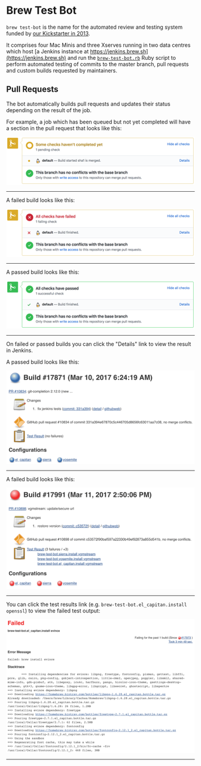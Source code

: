 # Brew Test Bot

`brew test-bot` is the name for the automated review and testing system funded
by [our Kickstarter in 2013](https://www.kickstarter.com/projects/homebrew/brew-test-bot).

It comprises four Mac Minis and three Xserves running in two data centres which host
[a Jenkins instance at https://jenkins.brew.sh](https://jenkins.brew.sh) and run the
[`brew-test-bot.rb`](https://github.com/Homebrew/homebrew-test-bot/blob/master/cmd/brew-test-bot.rb)
Ruby script to perform automated testing of commits to the master branch, pull
requests and custom builds requested by maintainers.

## Pull Requests

The bot automatically builds pull requests and updates their status depending
on the result of the job.

For example, a job which has been queued but not yet completed will have a
section in the pull request that looks like this:

![Triggered Pull Request](img/docs/brew-test-bot-triggered-pr.png)

---

A failed build looks like this:

![Failed Pull Request](img/docs/brew-test-bot-failed-pr.png)

---

A passed build looks like this:

![Passed Pull Request](img/docs/brew-test-bot-passed-pr.png)

---

On failed or passed builds you can click the "Details" link to view the result
in Jenkins.

A passed build looks like this:

![Passed Jenkins Build](img/docs/brew-test-bot-passed-jenkins.png)

---

A failed build looks like this:

![Failed Jenkins Build](img/docs/brew-test-bot-failed-jenkins.png)

---

You can click the test results link
(e.g. `brew-test-bot.el_capitan.install openssl`) to
view the failed test output:

![Failed Test](img/docs/brew-test-bot-failed-test.png)

---
